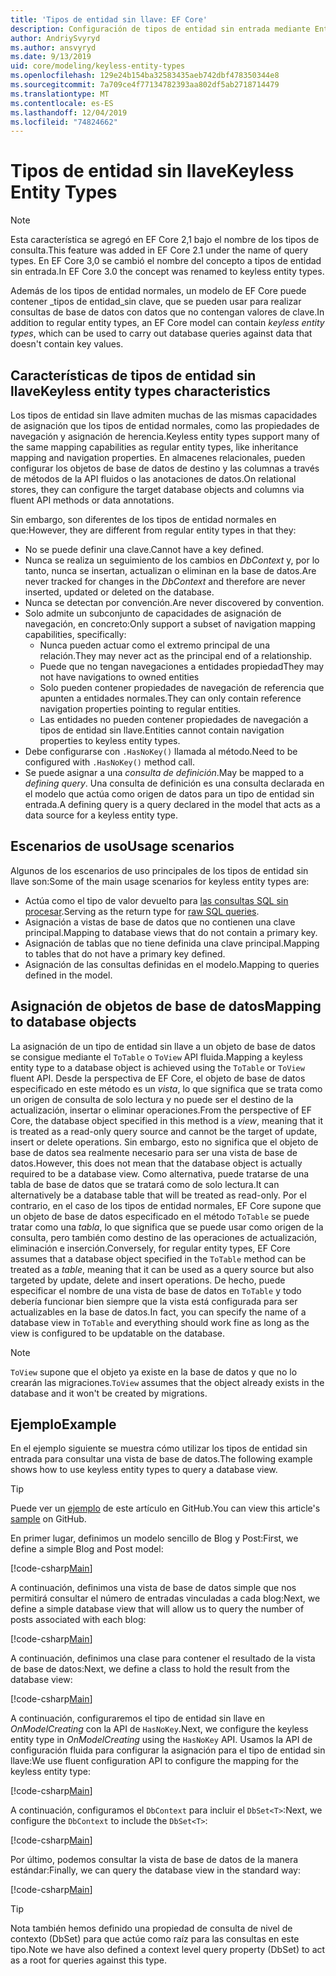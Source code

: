 ```yaml
---
title: 'Tipos de entidad sin llave: EF Core'
description: Configuración de tipos de entidad sin entrada mediante Entity Framework Core
author: AndriySvyryd
ms.author: ansvyryd
ms.date: 9/13/2019
uid: core/modeling/keyless-entity-types
ms.openlocfilehash: 129e24b154ba32583435aeb742dbf478350344e8
ms.sourcegitcommit: 7a709ce4f77134782393aa802df5ab2718714479
ms.translationtype: MT
ms.contentlocale: es-ES
ms.lasthandoff: 12/04/2019
ms.locfileid: "74824662"
---
```

# <a name="keyless-entity-types"></a><span data-ttu-id="66a99-103">Tipos de entidad sin llave</span><span class="sxs-lookup"><span data-stu-id="66a99-103">Keyless Entity Types</span></span>

> [!NOTE]
> <span data-ttu-id="66a99-104">Esta característica se agregó en EF Core 2,1 bajo el nombre de los tipos de consulta.</span><span class="sxs-lookup"><span data-stu-id="66a99-104">This feature was added in EF Core 2.1 under the name of query types.</span></span> <span data-ttu-id="66a99-105">En EF Core 3,0 se cambió el nombre del concepto a tipos de entidad sin entrada.</span><span class="sxs-lookup"><span data-stu-id="66a99-105">In EF Core 3.0 the concept was renamed to keyless entity types.</span></span>

<span data-ttu-id="66a99-106">Además de los tipos de entidad normales, un modelo de EF Core puede contener _tipos de entidad_sin clave, que se pueden usar para realizar consultas de base de datos con datos que no contengan valores de clave.</span><span class="sxs-lookup"><span data-stu-id="66a99-106">In addition to regular entity types, an EF Core model can contain _keyless entity types_, which can be used to carry out database queries against data that doesn't contain key values.</span></span>

## <a name="keyless-entity-types-characteristics"></a><span data-ttu-id="66a99-107">Características de tipos de entidad sin llave</span><span class="sxs-lookup"><span data-stu-id="66a99-107">Keyless entity types characteristics</span></span>

<span data-ttu-id="66a99-108">Los tipos de entidad sin llave admiten muchas de las mismas capacidades de asignación que los tipos de entidad normales, como las propiedades de navegación y asignación de herencia.</span><span class="sxs-lookup"><span data-stu-id="66a99-108">Keyless entity types support many of the same mapping capabilities as regular entity types, like inheritance mapping and navigation properties.</span></span> <span data-ttu-id="66a99-109">En almacenes relacionales, pueden configurar los objetos de base de datos de destino y las columnas a través de métodos de la API fluidos o las anotaciones de datos.</span><span class="sxs-lookup"><span data-stu-id="66a99-109">On relational stores, they can configure the target database objects and columns via fluent API methods or data annotations.</span></span>

<span data-ttu-id="66a99-110">Sin embargo, son diferentes de los tipos de entidad normales en que:</span><span class="sxs-lookup"><span data-stu-id="66a99-110">However, they are different from regular entity types in that they:</span></span>

- <span data-ttu-id="66a99-111">No se puede definir una clave.</span><span class="sxs-lookup"><span data-stu-id="66a99-111">Cannot have a key defined.</span></span>
- <span data-ttu-id="66a99-112">Nunca se realiza un seguimiento de los cambios en _DbContext_ y, por lo tanto, nunca se insertan, actualizan o eliminan en la base de datos.</span><span class="sxs-lookup"><span data-stu-id="66a99-112">Are never tracked for changes in the _DbContext_ and therefore are never inserted, updated or deleted on the database.</span></span>
- <span data-ttu-id="66a99-113">Nunca se detectan por convención.</span><span class="sxs-lookup"><span data-stu-id="66a99-113">Are never discovered by convention.</span></span>
- <span data-ttu-id="66a99-114">Solo admite un subconjunto de capacidades de asignación de navegación, en concreto:</span><span class="sxs-lookup"><span data-stu-id="66a99-114">Only support a subset of navigation mapping capabilities, specifically:</span></span>
  - <span data-ttu-id="66a99-115">Nunca pueden actuar como el extremo principal de una relación.</span><span class="sxs-lookup"><span data-stu-id="66a99-115">They may never act as the principal end of a relationship.</span></span>
  - <span data-ttu-id="66a99-116">Puede que no tengan navegaciones a entidades propiedad</span><span class="sxs-lookup"><span data-stu-id="66a99-116">They may not have navigations to owned entities</span></span>
  - <span data-ttu-id="66a99-117">Solo pueden contener propiedades de navegación de referencia que apunten a entidades normales.</span><span class="sxs-lookup"><span data-stu-id="66a99-117">They can only contain reference navigation properties pointing to regular entities.</span></span>
  - <span data-ttu-id="66a99-118">Las entidades no pueden contener propiedades de navegación a tipos de entidad sin llave.</span><span class="sxs-lookup"><span data-stu-id="66a99-118">Entities cannot contain navigation properties to keyless entity types.</span></span>
- <span data-ttu-id="66a99-119">Debe configurarse con `.HasNoKey()` llamada al método.</span><span class="sxs-lookup"><span data-stu-id="66a99-119">Need to be configured with `.HasNoKey()` method call.</span></span>
- <span data-ttu-id="66a99-120">Se puede asignar a una _consulta de definición_.</span><span class="sxs-lookup"><span data-stu-id="66a99-120">May be mapped to a _defining query_.</span></span> <span data-ttu-id="66a99-121">Una consulta de definición es una consulta declarada en el modelo que actúa como origen de datos para un tipo de entidad sin entrada.</span><span class="sxs-lookup"><span data-stu-id="66a99-121">A defining query is a query declared in the model that acts as a data source for a keyless entity type.</span></span>

## <a name="usage-scenarios"></a><span data-ttu-id="66a99-122">Escenarios de uso</span><span class="sxs-lookup"><span data-stu-id="66a99-122">Usage scenarios</span></span>

<span data-ttu-id="66a99-123">Algunos de los escenarios de uso principales de los tipos de entidad sin llave son:</span><span class="sxs-lookup"><span data-stu-id="66a99-123">Some of the main usage scenarios for keyless entity types are:</span></span>

- <span data-ttu-id="66a99-124">Actúa como el tipo de valor devuelto para [las consultas SQL sin procesar](xref:core/querying/raw-sql).</span><span class="sxs-lookup"><span data-stu-id="66a99-124">Serving as the return type for [raw SQL queries](xref:core/querying/raw-sql).</span></span>
- <span data-ttu-id="66a99-125">Asignación a vistas de base de datos que no contienen una clave principal.</span><span class="sxs-lookup"><span data-stu-id="66a99-125">Mapping to database views that do not contain a primary key.</span></span>
- <span data-ttu-id="66a99-126">Asignación de tablas que no tiene definida una clave principal.</span><span class="sxs-lookup"><span data-stu-id="66a99-126">Mapping to tables that do not have a primary key defined.</span></span>
- <span data-ttu-id="66a99-127">Asignación de las consultas definidas en el modelo.</span><span class="sxs-lookup"><span data-stu-id="66a99-127">Mapping to queries defined in the model.</span></span>

## <a name="mapping-to-database-objects"></a><span data-ttu-id="66a99-128">Asignación de objetos de base de datos</span><span class="sxs-lookup"><span data-stu-id="66a99-128">Mapping to database objects</span></span>

<span data-ttu-id="66a99-129">La asignación de un tipo de entidad sin llave a un objeto de base de datos se consigue mediante el `ToTable` o `ToView` API fluida.</span><span class="sxs-lookup"><span data-stu-id="66a99-129">Mapping a keyless entity type to a database object is achieved using the `ToTable` or `ToView` fluent API.</span></span> <span data-ttu-id="66a99-130">Desde la perspectiva de EF Core, el objeto de base de datos especificado en este método es un _vista_, lo que significa que se trata como un origen de consulta de solo lectura y no puede ser el destino de la actualización, insertar o eliminar operaciones.</span><span class="sxs-lookup"><span data-stu-id="66a99-130">From the perspective of EF Core, the database object specified in this method is a _view_, meaning that it is treated as a read-only query source and cannot be the target of update, insert or delete operations.</span></span> <span data-ttu-id="66a99-131">Sin embargo, esto no significa que el objeto de base de datos sea realmente necesario para ser una vista de base de datos.</span><span class="sxs-lookup"><span data-stu-id="66a99-131">However, this does not mean that the database object is actually required to be a database view.</span></span> <span data-ttu-id="66a99-132">Como alternativa, puede tratarse de una tabla de base de datos que se tratará como de solo lectura.</span><span class="sxs-lookup"><span data-stu-id="66a99-132">It can alternatively be a database table that will be treated as read-only.</span></span> <span data-ttu-id="66a99-133">Por el contrario, en el caso de los tipos de entidad normales, EF Core supone que un objeto de base de datos especificado en el método `ToTable` se puede tratar como una _tabla_, lo que significa que se puede usar como origen de la consulta, pero también como destino de las operaciones de actualización, eliminación e inserción.</span><span class="sxs-lookup"><span data-stu-id="66a99-133">Conversely, for regular entity types, EF Core assumes that a database object specified in the `ToTable` method can be treated as a _table_, meaning that it can be used as a query source but also targeted by update, delete and insert operations.</span></span> <span data-ttu-id="66a99-134">De hecho, puede especificar el nombre de una vista de base de datos en `ToTable` y todo debería funcionar bien siempre que la vista está configurada para ser actualizables en la base de datos.</span><span class="sxs-lookup"><span data-stu-id="66a99-134">In fact, you can specify the name of a database view in `ToTable` and everything should work fine as long as the view is configured to be updatable on the database.</span></span>

> [!NOTE]
> <span data-ttu-id="66a99-135">`ToView` supone que el objeto ya existe en la base de datos y que no lo crearán las migraciones.</span><span class="sxs-lookup"><span data-stu-id="66a99-135">`ToView` assumes that the object already exists in the database and it won't be created by migrations.</span></span>

## <a name="example"></a><span data-ttu-id="66a99-136">Ejemplo</span><span class="sxs-lookup"><span data-stu-id="66a99-136">Example</span></span>

<span data-ttu-id="66a99-137">En el ejemplo siguiente se muestra cómo utilizar los tipos de entidad sin entrada para consultar una vista de base de datos.</span><span class="sxs-lookup"><span data-stu-id="66a99-137">The following example shows how to use keyless entity types to query a database view.</span></span>

> [!TIP]
> <span data-ttu-id="66a99-138">Puede ver un [ejemplo](https://github.com/aspnet/EntityFramework.Docs/tree/master/samples/core/KeylessEntityTypes) de este artículo en GitHub.</span><span class="sxs-lookup"><span data-stu-id="66a99-138">You can view this article's [sample](https://github.com/aspnet/EntityFramework.Docs/tree/master/samples/core/KeylessEntityTypes) on GitHub.</span></span>

<span data-ttu-id="66a99-139">En primer lugar, definimos un modelo sencillo de Blog y Post:</span><span class="sxs-lookup"><span data-stu-id="66a99-139">First, we define a simple Blog and Post model:</span></span>

[!code-csharp[Main](../../../samples/core/KeylessEntityTypes/Program.cs#Entities)]

<span data-ttu-id="66a99-140">A continuación, definimos una vista de base de datos simple que nos permitirá consultar el número de entradas vinculadas a cada blog:</span><span class="sxs-lookup"><span data-stu-id="66a99-140">Next, we define a simple database view that will allow us to query the number of posts associated with each blog:</span></span>

[!code-csharp[Main](../../../samples/core/KeylessEntityTypes/Program.cs#View)]

<span data-ttu-id="66a99-141">A continuación, definimos una clase para contener el resultado de la vista de base de datos:</span><span class="sxs-lookup"><span data-stu-id="66a99-141">Next, we define a class to hold the result from the database view:</span></span>

[!code-csharp[Main](../../../samples/core/KeylessEntityTypes/Program.cs#KeylessEntityType)]

<span data-ttu-id="66a99-142">A continuación, configuraremos el tipo de entidad sin llave en _OnModelCreating_ con la API de `HasNoKey`.</span><span class="sxs-lookup"><span data-stu-id="66a99-142">Next, we configure the keyless entity type in _OnModelCreating_ using the `HasNoKey` API.</span></span>
<span data-ttu-id="66a99-143">Usamos la API de configuración fluida para configurar la asignación para el tipo de entidad sin llave:</span><span class="sxs-lookup"><span data-stu-id="66a99-143">We use fluent configuration API to configure the mapping for the keyless entity type:</span></span>

[!code-csharp[Main](../../../samples/core/KeylessEntityTypes/Program.cs#Configuration)]

<span data-ttu-id="66a99-144">A continuación, configuramos el `DbContext` para incluir el `DbSet<T>`:</span><span class="sxs-lookup"><span data-stu-id="66a99-144">Next, we configure the `DbContext` to include the `DbSet<T>`:</span></span>

[!code-csharp[Main](../../../samples/core/KeylessEntityTypes/Program.cs#DbSet)]

<span data-ttu-id="66a99-145">Por último, podemos consultar la vista de base de datos de la manera estándar:</span><span class="sxs-lookup"><span data-stu-id="66a99-145">Finally, we can query the database view in the standard way:</span></span>

[!code-csharp[Main](../../../samples/core/KeylessEntityTypes/Program.cs#Query)]

> [!TIP]
> <span data-ttu-id="66a99-146">Nota también hemos definido una propiedad de consulta de nivel de contexto (DbSet) para que actúe como raíz para las consultas en este tipo.</span><span class="sxs-lookup"><span data-stu-id="66a99-146">Note we have also defined a context level query property (DbSet) to act as a root for queries against this type.</span></span>
